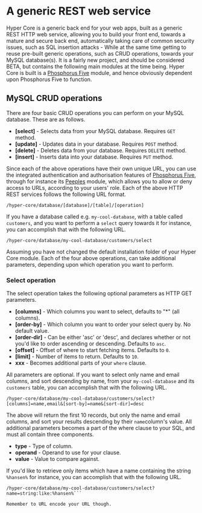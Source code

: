 # A generic REST web service

Hyper Core is a generic back end for your web apps, built as a generic REST HTTP 
web service, allowing you to build your front end, towards a mature and secure back end, 
automatically taking care of common security issues, such as SQL insertion attacks - While
at the same time getting to reuse pre-built generic operations, such as CRUD operations,
towards your MySQL database(s). It is a fairly new project, and should be considered BETA, 
but contains the following main modules at the time being. Hyper Core is built is
a [Phosphorus Five](https://github.com/polterguy/phosphorusfive) module, and hence obviously
dependent upon Phosphorus Five to function.

## MySQL CRUD operations

There are four basic CRUD operations you can perform on your MySQL database. These are as 
follows.

* __[select]__ - Selects data from your MySQL database. Requires `GET` method.
* __[update]__ - Updates data in your database. Requires `POST` method.
* __[delete]__ - Deletes data from your database. Requires `DELETE` method.
* __[insert]__ - Inserts data into your database. Requires `PUT` method.

Since each of the above operations have their own unique URL, you can use
the integrated authentication and authorisation features of [Phosphorus Five](https://github.com/polterguy/phosphorusfive),
through for instance its [Peeples](https://github.com/polterguy/peeples) module, 
which allows you to allow or deny access to URLs, according to your users' role.
Each of the above HTTP REST services follows the following URL format. 

```
/hyper-core/database/[database]/[table]/[operation]
```

If you have a database called e.g. `my-cool-database`, with a table called `customers`, and you want to
perform a `select` query towards it for instance, you can accomplish that with the following URL.

```
/hyper-core/database/my-cool-database/customers/select
```

Assuming you have not changed the default installation folder of your Hyper Core module.
Each of the four above operations, can take additional parameters, depending upon which operation
you want to perform.

### Select operation

The select operation takes the following optional parameters as HTTP GET parameters.

* __[columns]__ - Which columns you want to select, defaults to "\*" (all columns).
* __[order-by]__ - Which column you want to order your select query by. No default value.
* __[order-dir]__ - Can be either 'asc' or 'desc', and declares whether or not you'd like to order ascending or descending. Defaults to `asc`.
* __[offset]__ - Offset of where to start fetching items. Defaults to `0`.
* __[limit]__ - Number of items to return. Defaults to `10`.
* __xxx__ - Becomes additional parts of your `where` clause.

All parameters are optional. If you want to select only name and email columns, and sort descending by name,
from your `my-cool-database` and its `customers` table, you can accomplish that with the following URL.

```
/hyper-core/database/my-cool-database/customers/select?[columns]=name,email&[sort-by]=name&[sort-dir]=desc
```

The above will return the first 10 records, but only the name and email columns, and sort your results descending by
their `name`column's value. All additional parameters becomes a part of the where clause to your SQL, and must all 
contain three components.

* __type__ - Type of column.
* __operand__ - Operand to use for your clause.
* __value__ - Value to compare against.

If you'd like to retrieve only items which have a name containing the string `%hansen%` for instance, you can accomplish
that with the following URL.

```
/hyper-core/database/my-cool-database/customers/select?name=string:like:%hansen%```

Remember to URL encode your URL though.


